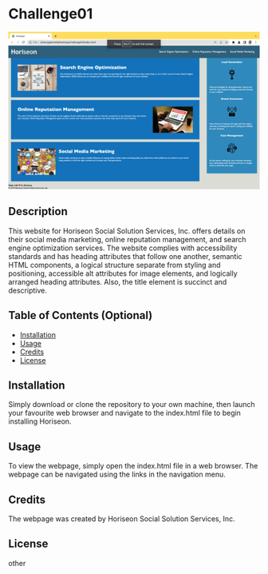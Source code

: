 # Challenge01

![alt text](./assets/images/Screenshot%202023-04-06%20at%2010.41.28%20AM.png)
## Description

This website for Horiseon Social Solution Services, Inc. offers details on their social media marketing, online reputation management, and search engine optimization services. The website complies with accessibility standards and has heading attributes that follow one another, semantic HTML components, a logical structure separate from styling and positioning, accessible alt attributes for image elements, and logically arranged heading attributes. Also, the title element is succinct and descriptive.

## Table of Contents (Optional)

- [Installation](#installation)
- [Usage](#usage)
- [Credits](#credits)
- [License](#license)

## Installation

Simply download or clone the repository to your own machine, then launch your favourite web browser and navigate to the index.html file to begin installing Horiseon.

## Usage

To view the webpage, simply open the index.html file in a web browser. The webpage can be navigated using the links in the navigation menu.


## Credits

The webpage was created by Horiseon Social Solution Services, Inc.

## License
other